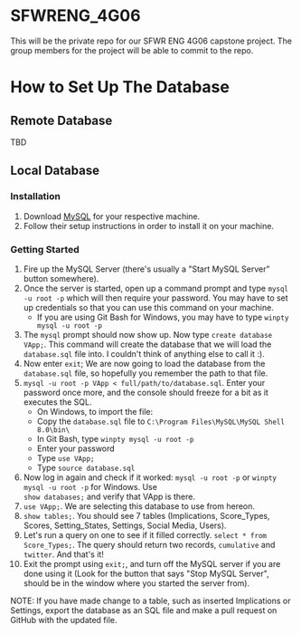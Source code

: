 # SFWRENG_4G06
This will be the private repo for our SFWR ENG 4G06 capstone project. The group members for the project will be able to commit to the repo.

# How to Set Up The Database
## Remote Database
TBD
## Local Database
### Installation
1. Download [MySQL](https://www.mysql.com) for your respective machine. 
2. Follow their setup instructions in order to install it on your machine. 
### Getting Started
1. Fire up the MySQL Server (there's usually a "Start MySQL Server" button somewhere). 
2. Once the server is started, open up a command prompt and type `mysql -u root -p` which will then require your 
password. You may have to set up credentials so that you can use this command on your machine.
    * If you are using Git Bash for Windows, you may have to type `winpty mysql -u root -p`
3. The `mysql` prompt should now show up. Now type `create database VApp;`. This command will create the database that 
we will load the `database.sql` file into. I couldn't think of anything else to call it :).
4. Now enter `exit`; We are now going to load the database from the `database.sql` file, so hopefully you remember the
path to that file. 
5. `mysql -u root -p VApp < full/path/to/database.sql`. Enter your password once more, and the console 
should freeze for a bit as it executes the SQL. 
    * On Windows, to import the file:
    * Copy the `database.sql` file to `C:\Program Files\MySQL\MySQL Shell 8.0\bin\`
    * In Git Bash, type `winpty mysql -u root -p`
    * Enter your password
    * Type `use VApp;`
    * Type `source database.sql`
6. Now log in again and check if it worked: `mysql -u root -p` or `winpty mysql -u root -p` for Windows. Use  
`show databases;` and verify that VApp is there. 
7. `use VApp;`. We are selecting this database to use from hereon.
8. `show tables;`. You should see 7 tables (Implications, Score_Types, Scores,
Setting_States, Settings, Social Media, Users). 
9. Let's run a query on one to see if it filled correctly.
`select * from Score_Types;`. The query should return two records, `cumulative` and `twitter`. And that's it! 
10. Exit the prompt using `exit;`, and turn off the MySQL server if you are done using it (Look for the button that says "Stop MySQL 
Server", should be in the window where you started the server from).

NOTE:
If you have made change to a table, such as inserted Implications or Settings, export the database as an SQL file and 
make a pull request on GitHub with the updated file.